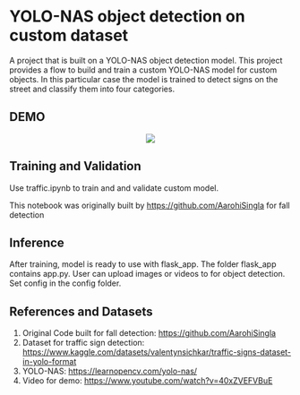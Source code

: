 # YOLO-NAS object detection on custom dataset 

A project that is built on a YOLO-NAS object detection model. This project provides a flow to build and train a custom YOLO-NAS model for custom objects. In this particular case the model is trained to detect signs on the street and classify them into four categories. 

## DEMO
<div align='center'>
  
![](demo/ezgif.com-video-to-gif.gif)

</div>

## Training and Validation 
Use traffic.ipynb to train and and validate custom model. 

This notebook was originally built by https://github.com/AarohiSingla for fall detection


## Inference 
After training, model is ready to use with flask_app. The folder flask_app contains app.py. User can upload images or videos to for object detection. Set config in the config folder. 

## References and Datasets 
1) Original Code built for fall detection: https://github.com/AarohiSingla
2) Dataset for traffic sign detection: https://www.kaggle.com/datasets/valentynsichkar/traffic-signs-dataset-in-yolo-format
3) YOLO-NAS: https://learnopencv.com/yolo-nas/
4) Video for demo: https://www.youtube.com/watch?v=40xZVEFVBuE
